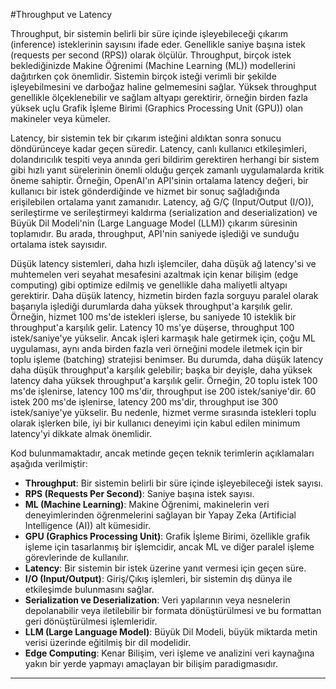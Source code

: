 #Throughput ve Latency

Throughput, bir sistemin belirli bir süre içinde işleyebileceği çıkarım (inference) isteklerinin sayısını ifade eder. Genellikle saniye başına istek (requests per second (RPS)) olarak ölçülür. Throughput, birçok istek beklediğinizde Makine Öğrenimi (Machine Learning (ML)) modellerini dağıtırken çok önemlidir. Sistemin birçok isteği verimli bir şekilde işleyebilmesini ve darboğaz haline gelmemesini sağlar. Yüksek throughput genellikle ölçeklenebilir ve sağlam altyapı gerektirir, örneğin birden fazla yüksek uçlu Grafik İşleme Birimi (Graphics Processing Unit (GPU)) olan makineler veya kümeler.

Latency, bir sistemin tek bir çıkarım isteğini aldıktan sonra sonucu döndürünceye kadar geçen süredir. Latency, canlı kullanıcı etkileşimleri, dolandırıcılık tespiti veya anında geri bildirim gerektiren herhangi bir sistem gibi hızlı yanıt sürelerinin önemli olduğu gerçek zamanlı uygulamalarda kritik öneme sahiptir. Örneğin, OpenAI'ın API'sinin ortalama latency değeri, bir kullanıcı bir istek gönderdiğinde ve hizmet bir sonuç sağladığında erişilebilen ortalama yanıt zamanıdır. Latency, ağ G/Ç (Input/Output (I/O)), serileştirme ve serileştirmeyi kaldırma (serialization and deserialization) ve Büyük Dil Modeli'nin (Large Language Model (LLM)) çıkarım süresinin toplamıdır. Bu arada, throughput, API'nin saniyede işlediği ve sunduğu ortalama istek sayısıdır.

Düşük latency sistemleri, daha hızlı işlemciler, daha düşük ağ latency'si ve muhtemelen veri seyahat mesafesini azaltmak için kenar bilişim (edge computing) gibi optimize edilmiş ve genellikle daha maliyetli altyapı gerektirir. Daha düşük latency, hizmetin birden fazla sorguyu paralel olarak başarıyla işlediği durumlarda daha yüksek throughput'a karşılık gelir. Örneğin, hizmet 100 ms'de istekleri işlerse, bu saniyede 10 isteklik bir throughput'a karşılık gelir. Latency 10 ms'ye düşerse, throughput 100 istek/saniye'ye yükselir. Ancak işleri karmaşık hale getirmek için, çoğu ML uygulaması, aynı anda birden fazla veri örneğini modele iletmek için bir toplu işleme (batching) stratejisi benimser. Bu durumda, daha düşük latency daha düşük throughput'a karşılık gelebilir; başka bir deyişle, daha yüksek latency daha yüksek throughput'a karşılık gelir. Örneğin, 20 toplu istek 100 ms'de işlenirse, latency 100 ms'dir, throughput ise 200 istek/saniye'dir. 60 istek 200 ms'de işlenirse, latency 200 ms'dir, throughput ise 300 istek/saniye'ye yükselir. Bu nedenle, hizmet verme sırasında istekleri toplu olarak işlerken bile, iyi bir kullanıcı deneyimi için kabul edilen minimum latency'yi dikkate almak önemlidir.

Kod bulunmamaktadır, ancak metinde geçen teknik terimlerin açıklamaları aşağıda verilmiştir:

- **Throughput**: Bir sistemin belirli bir süre içinde işleyebileceği istek sayısı.
- **RPS (Requests Per Second)**: Saniye başına istek sayısı.
- **ML (Machine Learning)**: Makine Öğrenimi, makinelerin veri deneyimlerinden öğrenmelerini sağlayan bir Yapay Zeka (Artificial Intelligence (AI)) alt kümesidir.
- **GPU (Graphics Processing Unit)**: Grafik İşleme Birimi, özellikle grafik işleme için tasarlanmış bir işlemcidir, ancak ML ve diğer paralel işleme görevlerinde de kullanılır.
- **Latency**: Bir sistemin bir istek üzerine yanıt vermesi için geçen süre.
- **I/O (Input/Output)**: Giriş/Çıkış işlemleri, bir sistemin dış dünya ile etkileşimde bulunmasını sağlar.
- **Serialization ve Deserialization**: Veri yapılarının veya nesnelerin depolanabilir veya iletilebilir bir formata dönüştürülmesi ve bu formattan geri dönüştürülmesi işlemleridir.
- **LLM (Large Language Model)**: Büyük Dil Modeli, büyük miktarda metin verisi üzerinde eğitilmiş bir dil modelidir.
- **Edge Computing**: Kenar Bilişim, veri işleme ve analizini veri kaynağına yakın bir yerde yapmayı amaçlayan bir bilişim paradigmasıdır.

---

